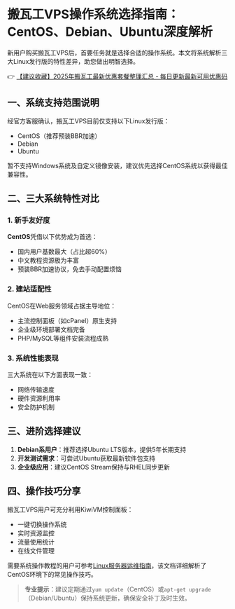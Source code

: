 # 搬瓦工VPS操作系统选择指南：CentOS、Debian、Ubuntu深度解析

新用户购买搬瓦工VPS后，首要任务就是选择合适的操作系统。本文将系统解析三大Linux发行版的特性差异，助您做出明智选择。

👉 [【建议收藏】2025年搬瓦工最新优惠套餐整理汇总 - 每日更新最新可用优惠码](https://bit.ly/banwagon)

## 一、系统支持范围说明
经官方客服确认，搬瓦工VPS目前仅支持以下Linux发行版：
- CentOS（推荐预装BBR加速）
- Debian
- Ubuntu

暂不支持Windows系统及自定义镜像安装，建议优先选择CentOS系统以获得最佳兼容性。

## 二、三大系统特性对比

### 1. 新手友好度
**CentOS**凭借以下优势成为首选：
- 国内用户基数最大（占比超60%）
- 中文教程资源极为丰富
- 预装BBR加速协议，免去手动配置烦恼

### 2. 建站适配性
CentOS在Web服务领域占据主导地位：
- 主流控制面板（如cPanel）原生支持
- 企业级环境部署文档完备
- PHP/MySQL等组件安装流程成熟

### 3. 系统性能表现
三大系统在以下方面表现一致：
- 网络传输速度
- 硬件资源利用率
- 安全防护机制

## 三、进阶选择建议
1. **Debian系用户**：推荐选择Ubuntu LTS版本，提供5年长期支持
2. **开发测试需求**：可尝试Ubuntu获取最新软件包支持
3. **企业级应用**：建议CentOS Stream保持与RHEL同步更新

## 四、操作技巧分享
搬瓦工VPS用户可充分利用KiwiVM控制面板：
- 一键切换操作系统
- 实时资源监控
- 流量使用统计
- 在线文件管理

需要系统操作教程的用户可参考[Linux服务器运维指南](https://bit.ly/banwagon)，该文档详细解析了CentOS环境下的常见操作技巧。

> **专业提示**：建议定期通过`yum update`（CentOS）或`apt-get upgrade`（Debian/Ubuntu）保持系统更新，确保安全补丁及时生效。